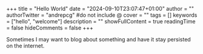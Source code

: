 +++
title = "Hello World"
date = "2024-09-10T23:07:47+01:00"
author = ""
authorTwitter = "andrepcg" #do not include @
cover = ""
tags = []
keywords = ["hello", "welcome"]
description = ""
showFullContent = true
readingTime = false
hideComments = false
+++

Sometimes I may want to blog about something and have it stay persisted on the internet.